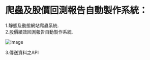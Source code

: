 # 爬蟲及股價回測報告自動製作系統：
  
1.靜態及動態網站爬蟲系統.  
2.股價績效回測報告自動製作系統.  
   
![image](https://github.com/zhouchenyu000/Chunteng_WorkContent/blob/main/demo.JPG)  
  
3.傳送資料之API
